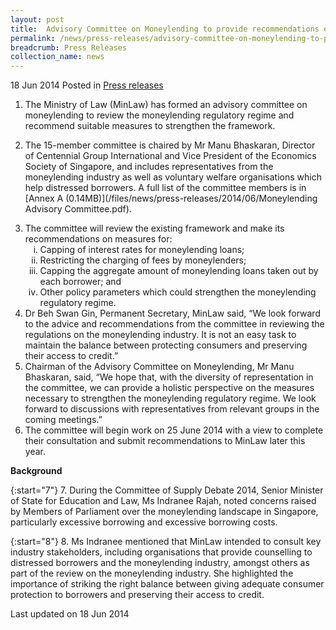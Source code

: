 ```yaml
---
layout: post
title:  Advisory Committee on Moneylending to provide recommendations on regulatory regime
permalink: /news/press-releases/advisory-committee-on-moneylending-to-provide-recommendations-on
breadcrumb: Press Releases
collection_name: news
---
```


18 Jun 2014 Posted in [Press releases](/news/press-releases)

1. The Ministry of Law (MinLaw) has formed an advisory committee on moneylending to review the moneylending regulatory regime and recommend suitable measures to strengthen the framework.

2. The 15-member committee is chaired by Mr Manu Bhaskaran, Director of Centennial Group International and Vice President of the Economics Society of Singapore, and includes representatives from the moneylending industry as well as voluntary welfare organisations which help distressed borrowers.  A full list of the committee members is in [Annex A (0.14MB)](/files/news/press-releases/2014/06/Moneylending Advisory Committee.pdf).

<ol start="3">
<li>The committee will review the existing framework and make its recommendations on measures for:

<ol style="list-style-type: lower-roman;">
<li>Capping of interest rates for moneylending loans;</li>
<li>Restricting the charging of fees by moneylenders;</li>
<li>Capping the aggregate amount of moneylending loans taken out by each borrower; and</li>
<li>Other policy parameters which could strengthen the moneylending regulatory regime.</li>
</ol>

</li>

<li>Dr Beh Swan Gin, Permanent Secretary, MinLaw said, “We look forward to the advice and recommendations from the committee in reviewing the regulations on the moneylending industry.  It is not an easy task to maintain the balance between protecting consumers and preserving their access to credit.”</li>

<li>Chairman of the Advisory Committee on Moneylending, Mr Manu Bhaskaran, said, “We hope that, with the diversity of representation in the committee, we can provide a holistic perspective on the measures necessary to strengthen the moneylending regulatory regime. We look forward to discussions with representatives from relevant groups in the coming meetings.”</li>

<li> The committee will begin work on 25 June 2014 with a view to complete their consultation and submit recommendations to MinLaw later this year.</li>

</ol>

**Background**

{:start="7"}
7. During the Committee of Supply Debate 2014, Senior Minister of State for Education and Law, Ms Indranee Rajah, noted concerns raised by Members of Parliament over the moneylending landscape in Singapore, particularly excessive borrowing and excessive borrowing costs.


{:start="8"}
8.  Ms Indranee mentioned that MinLaw intended to consult key industry stakeholders, including organisations that provide counselling to distressed borrowers and the moneylending industry, amongst others as part of the review on the moneylending industry. She highlighted the importance of striking the right balance between giving adequate consumer protection to borrowers and preserving their access to credit.


<p class="right-side-updated">Last updated on 18 Jun 2014
</p>
